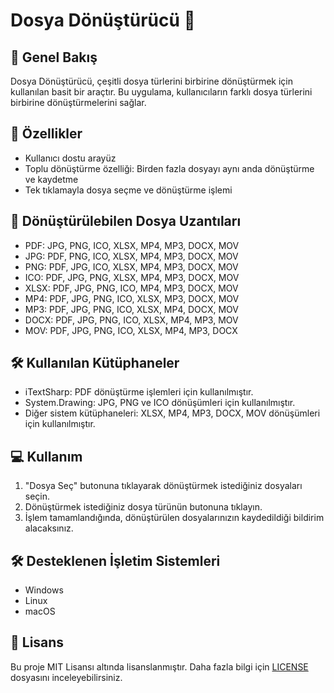 # Dosya Dönüştürücü 🔄

## 📝 Genel Bakış
Dosya Dönüştürücü, çeşitli dosya türlerini birbirine dönüştürmek için kullanılan basit bir araçtır. Bu uygulama, kullanıcıların farklı dosya türlerini birbirine dönüştürmelerini sağlar.

## 🚀 Özellikler
- Kullanıcı dostu arayüz
- Toplu dönüştürme özelliği: Birden fazla dosyayı aynı anda dönüştürme ve kaydetme
- Tek tıklamayla dosya seçme ve dönüştürme işlemi

## 💾 Dönüştürülebilen Dosya Uzantıları
- PDF: JPG, PNG, ICO, XLSX, MP4, MP3, DOCX, MOV
- JPG: PDF, PNG, ICO, XLSX, MP4, MP3, DOCX, MOV
- PNG: PDF, JPG, ICO, XLSX, MP4, MP3, DOCX, MOV
- ICO: PDF, JPG, PNG, XLSX, MP4, MP3, DOCX, MOV
- XLSX: PDF, JPG, PNG, ICO, MP4, MP3, DOCX, MOV
- MP4: PDF, JPG, PNG, ICO, XLSX, MP3, DOCX, MOV
- MP3: PDF, JPG, PNG, ICO, XLSX, MP4, DOCX, MOV
- DOCX: PDF, JPG, PNG, ICO, XLSX, MP4, MP3, MOV
- MOV: PDF, JPG, PNG, ICO, XLSX, MP4, MP3, DOCX

## 🛠️ Kullanılan Kütüphaneler
- iTextSharp: PDF dönüştürme işlemleri için kullanılmıştır.
- System.Drawing: JPG, PNG ve ICO dönüşümleri için kullanılmıştır.
- Diğer sistem kütüphaneleri: XLSX, MP4, MP3, DOCX, MOV dönüşümleri için kullanılmıştır.

## 💻 Kullanım
1. "Dosya Seç" butonuna tıklayarak dönüştürmek istediğiniz dosyaları seçin.
2. Dönüştürmek istediğiniz dosya türünün butonuna tıklayın.
3. İşlem tamamlandığında, dönüştürülen dosyalarınızın kaydedildiği bildirim alacaksınız.

## 🛠️ Desteklenen İşletim Sistemleri
- Windows
- Linux
- macOS

## 📝 Lisans
Bu proje MIT Lisansı altında lisanslanmıştır. Daha fazla bilgi için [LICENSE](LICENSE) dosyasını inceleyebilirsiniz.
